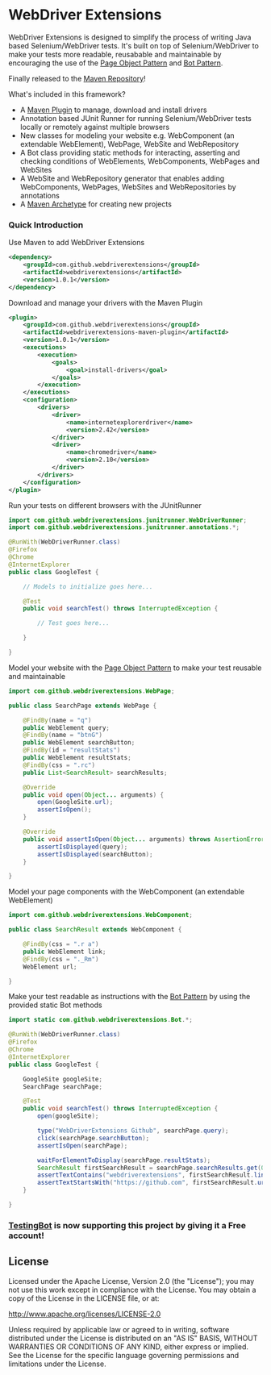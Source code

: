 WebDriver Extensions
===================

WebDriver Extensions is designed to simplify the process of writing Java based Selenium/WebDriver tests. It's built on top of Selenium/WebDriver to make your tests more readable, reusabable and maintainable by encouraging the use of the [Page Object Pattern](https://code.google.com/p/selenium/wiki/PageObjects) and [Bot Pattern](https://code.google.com/p/selenium/wiki/BotStyleTests).

Finally released to the [Maven Repository](http://mvnrepository.com/search?q=webdriverextensions)!

What's included in this framework?
- A [Maven Plugin](https://github.com/webdriverextensions/webdriverextensions-maven-plugin#webdriver-extensions-maven-plugin) to manage, download and install drivers
- Annotation based JUnit Runner for running Selenium/WebDriver tests locally or remotely against multiple browsers
- New classes for modeling your website e.g. WebComponent (an extendable WebElement), WebPage, WebSite and WebRepository
- A Bot class providing static methods for interacting, asserting and checking conditions of WebElements, WebComponents, WebPages and WebSites
- A WebSite and WebRepository generator that enables adding WebComponents, WebPages, WebSites and WebRepositories by annotations
- A [Maven Archetype](https://github.com/webdriverextensions/webdriverextensions-archetype-quickstart#webdriver-extension-archetype-quickstart) for creating new projects


### Quick Introduction

Use Maven to add WebDriver Extensions
```xml
<dependency>
	<groupId>com.github.webdriverextensions</groupId>
	<artifactId>webdriverextensions</artifactId>
	<version>1.0.1</version>
</dependency>
```

Download and manage your drivers with the Maven Plugin
```xml
<plugin>
    <groupId>com.github.webdriverextensions</groupId>
    <artifactId>webdriverextensions-maven-plugin</artifactId>
    <version>1.0.1</version>
    <executions>
        <execution>
            <goals>
                <goal>install-drivers</goal>
            </goals>
        </execution>
    </executions>
    <configuration>
        <drivers>
            <driver>
                <name>internetexplorerdriver</name>
                <version>2.42</version>
            </driver>
            <driver>
                <name>chromedriver</name>
                <version>2.10</version>
            </driver>
        </drivers>
    </configuration>
</plugin>
```

Run your tests on different browsers with the JUnitRunner
```java
import com.github.webdriverextensions.junitrunner.WebDriverRunner;
import com.github.webdriverextensions.junitrunner.annotations.*;

@RunWith(WebDriverRunner.class)
@Firefox
@Chrome
@InternetExplorer
public class GoogleTest {

    // Models to initialize goes here...

    @Test
    public void searchTest() throws InterruptedException {

        // Test goes here...

    }

}
```

Model your website with the [Page Object Pattern](https://code.google.com/p/selenium/wiki/PageObjects) to make your test  reusable and maintainable
```java
import com.github.webdriverextensions.WebPage;

public class SearchPage extends WebPage {

    @FindBy(name = "q")
    public WebElement query;
    @FindBy(name = "btnG")
    public WebElement searchButton;
    @FindBy(id = "resultStats")
    public WebElement resultStats;
    @FindBy(css = ".rc")
    public List<SearchResult> searchResults;

    @Override
    public void open(Object... arguments) {
        open(GoogleSite.url);
        assertIsOpen();
    }

    @Override
    public void assertIsOpen(Object... arguments) throws AssertionError {
        assertIsDisplayed(query);
        assertIsDisplayed(searchButton);
    }

}
```

Model your page components with the WebComponent (an extendable WebElement)
```java
import com.github.webdriverextensions.WebComponent;

public class SearchResult extends WebComponent {

    @FindBy(css = ".r a")
    public WebElement link;
    @FindBy(css = "._Rm")
    WebElement url;

}
```

Make your test readable as instructions with the [Bot Pattern](https://code.google.com/p/selenium/wiki/BotStyleTests) by using the provided static Bot methods
```java
import static com.github.webdriverextensions.Bot.*;

@RunWith(WebDriverRunner.class)
@Firefox
@Chrome
@InternetExplorer
public class GoogleTest {

    GoogleSite googleSite;
    SearchPage searchPage;

    @Test
    public void searchTest() throws InterruptedException {
        open(googleSite);

        type("WebDriverExtensions Github", searchPage.query);
        click(searchPage.searchButton);
        assertIsOpen(searchPage);

        waitForElementToDisplay(searchPage.resultStats);
        SearchResult firstSearchResult = searchPage.searchResults.get(0);
        assertTextContains("webdriverextensions", firstSearchResult.link);
        assertTextStartsWith("https://github.com", firstSearchResult.url);
    }

}
```



### <a href="http://testingbot.com" target="_blank">TestingBot</a> is now supporting this project by giving it a Free account!


## License

Licensed under the Apache License, Version 2.0 (the "License");
you may not use this work except in compliance with the License.
You may obtain a copy of the License in the LICENSE file, or at:

   http://www.apache.org/licenses/LICENSE-2.0

Unless required by applicable law or agreed to in writing, software
distributed under the License is distributed on an "AS IS" BASIS,
WITHOUT WARRANTIES OR CONDITIONS OF ANY KIND, either express or implied.
See the License for the specific language governing permissions and
limitations under the License.
